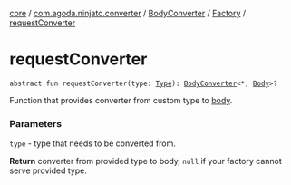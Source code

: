 [core](../../../index.md) / [com.agoda.ninjato.converter](../../index.md) / [BodyConverter](../index.md) / [Factory](index.md) / [requestConverter](./request-converter.md)

# requestConverter

`abstract fun requestConverter(type: `[`Type`](http://docs.oracle.com/javase/6/docs/api/java/lang/reflect/Type.html)`): `[`BodyConverter`](../index.md)`<*, `[`Body`](../../../com.agoda.ninjato.http/-body/index.md)`>?`

Function that provides converter from custom type to [body](../../../com.agoda.ninjato.http/-body/index.md).

### Parameters

`type` - type that needs to be converted from.

**Return**
converter from provided type to body, `null` if your factory cannot serve provided type.

